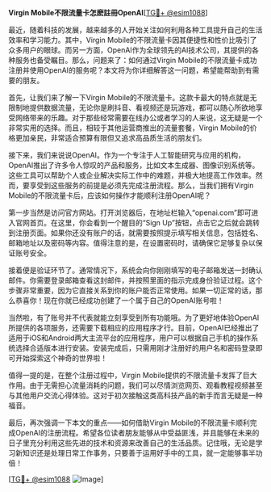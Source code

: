 **Virgin Mobile不限流量卡怎麽註冊OpenAI**[[TG💪+ @esim1088](https://t.me/s/esim1088)]

最近，随着科技的发展，越来越多的人开始关注如何利用各种工具提升自己的生活效率和学习能力。其中，Virgin Mobile的不限流量卡因其便捷性和性价比吸引了众多用户的眼球。而另一方面，OpenAI作为全球领先的AI技术公司，其提供的各种服务也备受瞩目。那么，问题来了：如何通过Virgin Mobile的不限流量卡成功注册并使用OpenAI的服务呢？本文将为你详细解答这一问题，希望能帮助到有需要的朋友。

首先，让我们来了解一下Virgin Mobile的不限流量卡。这款卡最大的特点就是无限制地提供数据流量，无论你是刷抖音、看视频还是玩游戏，都可以随心所欲地享受网络带来的乐趣。对于那些经常需要在线办公或者学习的人来说，这无疑是一个非常实用的选择。而且，相较于其他运营商推出的流量套餐，Virgin Mobile的价格更加亲民，非常适合预算有限但又追求高品质生活的朋友们。

接下来，我们来说说OpenAI。作为一个专注于人工智能研究与应用的机构，OpenAI推出了许多令人惊叹的产品和服务，比如文本生成器、图像识别系统等。这些工具可以帮助个人或企业解决实际工作中的难题，并极大地提高工作效率。然而，要享受到这些服务的前提是必须先完成注册流程。那么，当我们拥有Virgin Mobile的不限流量卡后，应该如何操作才能顺利注册OpenAI呢？

第一步当然是访问官方网站。打开浏览器后，在地址栏输入“openai.com”即可进入官网首页。在这里，你会看到一个醒目的“Sign Up”按钮，点击它之后就会跳转到注册页面。如果你还没有账户的话，就需要按照提示填写相关信息，包括姓名、邮箱地址以及密码等内容。值得注意的是，在设置密码时，请确保它足够复杂以保证账号安全。

接着便是验证环节了。通常情况下，系统会向你刚刚填写的电子邮箱发送一封确认邮件。你需要登录邮箱查看这封邮件，并按照里面的指示完成身份验证过程。这个步骤非常重要，因为它直接关系到你的账户能否正常使用。如果一切正常的话，那么恭喜你！现在你就已经成功创建了一个属于自己的OpenAI账号啦！

当然啦，有了账号并不代表就能立刻享受到所有功能哦。为了更好地体验OpenAI所提供的各项服务，还需要下载相应的应用程序才行。目前，OpenAI已经推出了适用于iOS和Android两大主流平台的应用程序，用户可以根据自己手机的操作系统选择合适版本进行安装。安装完成后，只需用刚才注册好的用户名和密码登录即可开始探索这个神奇的世界啦！

值得一提的是，在整个注册过程中，Virgin Mobile提供的不限流量卡发挥了巨大作用。由于无需担心流量消耗的问题，我们可以尽情浏览网页、观看教程视频甚至与其他用户交流心得体验。这对于初次接触这类高科技产品的新手而言无疑是一种福音。

最后，再次强调一下本文的重点——如何借助Virgin Mobile的不限流量卡顺利完成OpenAI的注册流程。希望各位读者朋友能够从中受益匪浅，并且能够在未来的日子里充分利用这些先进的技术和资源来改善自己的生活品质。记住哦，无论是学习新知识还是处理日常工作事务，只要善于运用好手中的工具，就一定能够事半功倍！

[[TG💪+ @esim1088](https://t.me/s/esim1088) ![Image](https://i.postimg.cc/4NQfJmqS/Snipaste-2025-05-13-00-14-12.png)]